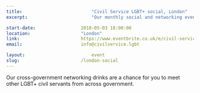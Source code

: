 ```yaml
---
title:  						"Civil Service LGBT+ social, London"
excerpt:	  					"Our monthly social and networking event in London."

start-date:					2018-05-03 18:00:00
location: 					"London"
link: 						https://www.eventbrite.co.uk/e/civil-service-lgbt-social-london-tickets-39611770873
email: 						info@civilservice.lgbt

layout: 						event
slug:						/london-social
---
```


Our cross-government networking drinks are a chance for you to meet other LGBT+ civil servants from across government.